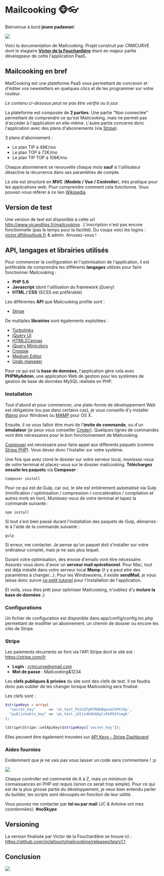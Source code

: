 # Mailcooking 🐵👓

Bienvenue à bord __jeune padawan__!

![](https://media4.giphy.com/media/10a9ikXNvR9MXe/giphy.gif)

Voici la documentation de Mailcooking. Projet construit par CRMCURVE dont le stagiaire __[Victor de la Fouchardière](http://www.victor-de-la-fouchardiere.fr/ "Victor de la Fouchardière")__ étant en majeur partie développeur de cette l'application PaaS.

## Mailcooking en bref

MailCooking est une plateforme PaaS vous permettant de concevoir et d'éditer vos newsletters en quelques clics et de les programmer sur votre routeur.

*Le contenu ci-dessous peut ne pas être vérifié ou à jour.*

La plateforme est composée de __2 parties__. Une partie "Non connectée" permettant de comprendre ce qu'est Mailcooking, mais ne permet pas d'accéder à l'application en elle-même. L'autre partie concerne donc l'application avec des plans d'abonnements (via [Stripe](https://stripe.com/fr)).

3 plans d'abonnement :
* Le plan TIP à 48€/mo
* Le plan TOP à 72€/mo
* Le plan TIP TOP à 108€/mo

Chaque abonnement se renouvelle chaque mois __sauf__ si l'utilisateur désactive la récurrence dans ses paramètres de compte.

Le site est structuré en __MVC__ (__Modele / Vue / Controller__), très pratique pour les applications web. Pour comprendre comment cela fonctionne. Vous pouvez-vous référer à ce lien [Wikipedia](https://fr.wikipedia.org/wiki/Mod%C3%A8le-vue-contr%C3%B4leur/).

## Version de test

Une version de test est disponible à cette url http://www.vicandtips.fr/mailcooking . L'inscription n'est pas encore fonctionnelle (pas le temps pour la facilité). Du coups voici les logins : victor.dlf@outlook.fr & admin. Amusez-vous !

## API, langages et librairies utilisés

Pour commencer la configuration et l'optimisation de l'application, il est préférable de comprendre les différents __langages__ utilisés pour faire fonctionner Mailcooking :

* __PHP 5.6__
* __Javascript__ (dont l'utilisation du framework jQuery)
* __HTML / CSS__ (SCSS est préférable)

Les différentes __API__ que Mailcooking profite sont : 

* [Stripe](https://stripe.com/fr)

De multiples __librairies__ sont égalements exploitées : 

* [Turbolinks](https://github.com/turbolinks/turbolinks)
* [jQuery UI](http://jqueryui.com/)
* [HTML2Canvas](https://html2canvas.hertzen.com/)
* [jQuery Minicolors](https://labs.abeautifulsite.net/jquery-minicolors/)
* [Croppie](https://github.com/foliotek/croppie)
* [Medium Editor](https://github.com/yabwe/medium-editor)
* [Undo manager](https://github.com/ArthurClemens/Javascript-Undo-Manager)

Pour ce qui est la __base de données__, l'application gère cela avec __PHPMyAdmin__, une application Web de gestion pour les systèmes de gestion de base de données MySQL réalisée en PHP.

### Installation

Tout d'abord et pour commencer, une plate-forme de développement Web est obligatoire (ou pas dans certains cas), je vous conseille d'y installer [Wamp](http://www.wampserver.com/) pour Windows ou [MAMP](https://www.mamp.info/de/) pour OS X.

Ensuite, il va vous falloir être muni de l'__invite de commande__, ou d'un __émulateur__ (je peux vous conseiller [Cmder](http://cmder.net/)). Quelques lignes de commandes vont être nécessaires pour le bon fonctionnement de Mailcooking. 

[Composer](https://getcomposer.org/) est nécessaire pour faire appel aux differents paquets (comme [Stripe PHP](https://github.com/stripe/stripe-php)). Vous devez donc l'installer sur votre système.

Une fois que avez cloné le dossier sur votre serveur local, munissez-vous de votre terminal et placez-vous sur le dossier mailcooking. __Téléchargez ensuite les paquets__ via __Composer__ : 

```
Composer install
```

Pour ce qui est de Gulp, car oui, le site est entièrement automatisé via Gulp (minification / optimisation / compression / concaténation / compilation et autres mots en tion). Munissez-vous de votre terminal et tapez la commande suivante : 

```
npm install
```

Si tout s'est bien passé durant l'installation des paquets de Gulp, démarrez-le à l'aide de la commande suivante : 

```
gulp
```

Si erreur, me contacter. Je pense qu'un paquet doit s'installer sur votre ordinateur complet, mais je ne sais plus lequel.

Durant votre optimisation, des envoie d'emails vont être nécessaire. Assurez-vous donc d'avoir un __serveur mail opérationnel__. 
Pour Mac, tout est déjà installé dans votre serveur local __Mamp__ (il y a peut etre des paramètres à changer...). Pour les Windowsiens, il existe __sendMail__, je vous laisse donc suivre [ce petit tutoriel](https://www.grafikart.fr/blog/mail-local-wamp) pour l'installation de l'application.

Et voilà, vous êtes prêt pour optimiser Mailcooking, n'oubliez d'y __inclure la base de données__ ;)

### Configurations

Un fichier de configuration est disponible dans app/config/config.inc.php permettant de modifier un abonnement, un chemin de dossier ou encore les clés de Stripe.

### Stripe

Les paiements récurrents se font via l'API Stripe dont le site est : https://stripe.com/fr
* __Login__ : crmcurve@gmail.com
* __Mot de passe__ : Mailcooking&1234

Les __clefs publiques & privées__ du site sont des clefs de test. Il ne faudra donc pas oublier de les changer lorsque Mailcooking sera finalisé. 

Les clefs sont : 

```php
$stripeKeys = array(
  "secret_key"      => 'sk_test_PS2zQTpRTNObBqwvbCkMtC8p',
  "publishable_key" => 'pk_test_jdtjz4b05ADqlx5k093fsmgK'
);

\Stripe\Stripe::setApiKey($stripeKeys['secret_key']);
```

Elles peuvent être également trouvées sur [API Keys - Stripe Dashboard](https://dashboard.stripe.com/account/apikeys)

### Aides fournies

Evidemment que je ne vais pas vous laisser un code sans commentaire ! :p 

![](https://media.giphy.com/media/gw3MYmhxEv8T52ow/giphy.gif)

Chaque controller est commenté de A à Z, mais un minimum de connaissances en PHP est requis (sinon ce serait trop simple). Pour ce qui est de la plus grosse partie du développement, je veux bien entendu parler du builder, les scripts sont découpés en fonction de leur utilité.

Vous pouvez me contacter par __tel ou par mail__ (JC & Antoine ont mes coordonnées). __#noSkype__

## Versioning

La version finalisée par Victor de la Fouchardière se trouve ici : https://github.com/viclafouch/mailcooking/releases/tag/v1.1

## Conclusion

![](http://ljdchost.com/L8am6Ta.gif)
